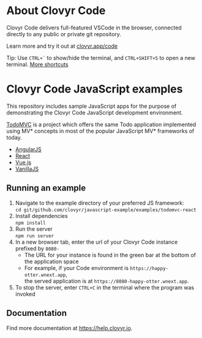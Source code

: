 # About Clovyr Code

Clovyr Code delivers full-featured VSCode in the browser, connected directly to 
any public or private git repository. 

Learn more and try it out at [clovyr.app/code](https://clovyr.app/code)

Tip: Use `` CTRL+` `` to show/hide the terminal, and `CTRL+SHIFT+5` to open a new 
terminal. [More shortcuts](https://help.clovyr.io/code/keyboard-shortcuts)

# Clovyr Code JavaScript examples

This repository includes sample JavaScript apps for the
purpose of demonstrating the Clovyr Code JavaScript development environment.

[TodoMVC](http://todomvc.com/) is a project which offers the same Todo application 
implemented using MV* concepts in most of the popular JavaScript MV* frameworks of today.
  * [AngularJS](https://angularjs.org/)
  * [React](https://reactjs.org/)
  * [Vue.js](https://vuejs.org/)
  * [VanillaJS](http://vanilla-js.com/)

## Running an example

1. Navigate to the example directory of your preferred JS framework:  
`cd git/github.com/clovyr/javascript-example/examples/todomvc-react`
1. Install dependencies  
`npm install`
1. Run the server  
`npm run server`
1. In a new browser tab, enter the url of your Clovyr Code instance
prefixed by `8080-`
   * The URL for your instance is found in the green bar at the bottom of 
   the application space
   * For example, if your Code environment is `https://happy-otter.wnext.app`,<br> 
   the served application is at `https://8080-happy-otter.wnext.app`. 
1. To stop the server, enter `CTRL+C` in the terminal where the program was
invoked

## Documentation

Find more documentation at https://help.clovyr.io.
